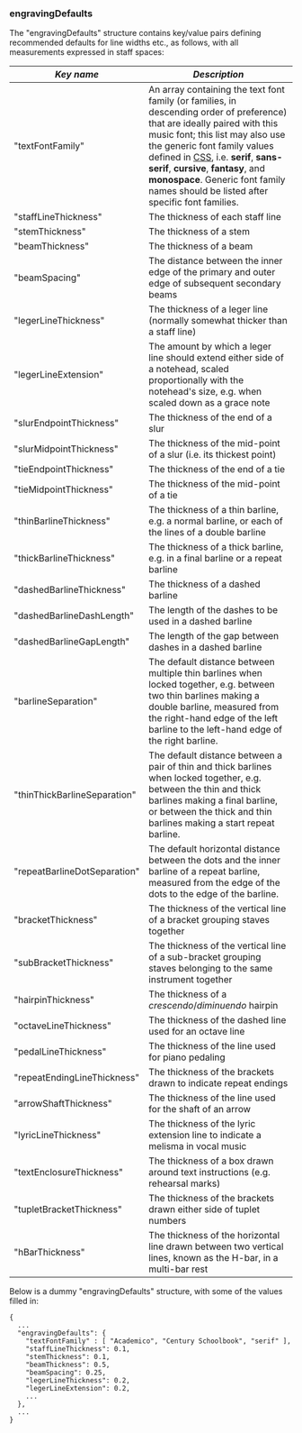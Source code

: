 ### engravingDefaults

The "engravingDefaults" structure contains key/value pairs defining
recommended defaults for line widths etc., as follows, with all
measurements expressed in staff spaces:

| *Key name*                     | *Description*
| ------------------------------ | --------------------------------------------
| "textFontFamily"               | An array containing the text font family (or families, in descending order of preference) that are ideally paired with this music font; this list may also use the generic font family values defined in [CSS](https://www.w3.org/TR/CSS2/fonts.html#generic-font-families), i.e. **serif**, **sans-serif**, **cursive**, **fantasy**, and **monospace**. Generic font family names should be listed after specific font families.
| "staffLineThickness"           | The thickness of each staff line
| "stemThickness"                | The thickness of a stem
| "beamThickness"                | The thickness of a beam
| "beamSpacing"                  | The distance between the inner edge of the primary and outer edge of subsequent secondary beams
| "legerLineThickness"           | The thickness of a leger line (normally somewhat thicker than a staff line)
| "legerLineExtension"           | The amount by which a leger line should extend either side of a notehead, scaled proportionally with the notehead's size, e.g. when scaled down as a grace note
| "slurEndpointThickness"        | The thickness of the end of a slur
| "slurMidpointThickness"        | The thickness of the mid-point of a slur (i.e. its thickest point)
| "tieEndpointThickness"         | The thickness of the end of a tie
| "tieMidpointThickness"         | The thickness of the mid-point of a tie
| "thinBarlineThickness"         | The thickness of a thin barline, e.g. a normal barline, or each of the lines of a double barline
| "thickBarlineThickness"        | The thickness of a thick barline, e.g. in a final barline or a repeat barline
| "dashedBarlineThickness"       | The thickness of a dashed barline
| "dashedBarlineDashLength"      | The length of the dashes to be used in a dashed barline
| "dashedBarlineGapLength"       | The length of the gap between dashes in a dashed barline
| "barlineSeparation"            | The default distance between multiple thin barlines when locked together, e.g. between two thin barlines making a double barline, measured from the right-hand edge of the left barline to the left-hand edge of the right barline.
| "thinThickBarlineSeparation"   | The default distance between a pair of thin and thick barlines when locked together, e.g. between the thin and thick barlines making a final barline, or between the thick and thin barlines making a start repeat barline. 
| "repeatBarlineDotSeparation"   | The default horizontal distance between the dots and the inner barline of a repeat barline, measured from the edge of the dots to the edge of the barline.
| "bracketThickness"             | The thickness of the vertical line of a bracket grouping staves together
| "subBracketThickness"          | The thickness of the vertical line of a sub-bracket grouping staves belonging to the same instrument together
| "hairpinThickness"             | The thickness of a *crescendo*/*diminuendo* hairpin
| "octaveLineThickness"          | The thickness of the dashed line used for an octave line
| "pedalLineThickness"           | The thickness of the line used for piano pedaling
| "repeatEndingLineThickness"    | The thickness of the brackets drawn to indicate repeat endings
| "arrowShaftThickness"          | The thickness of the line used for the shaft of an arrow
| "lyricLineThickness"           | The thickness of the lyric extension line to indicate a melisma in vocal music
| "textEnclosureThickness"       | The thickness of a box drawn around text instructions (e.g. rehearsal marks)
| "tupletBracketThickness"       | The thickness of the brackets drawn either side of tuplet numbers
| "hBarThickness"                | The thickness of the horizontal line drawn between two vertical lines, known as the H-bar, in a multi-bar rest

Below is a dummy "engravingDefaults" structure, with some of the values
filled in:

```
{
  ...
  "engravingDefaults": {
    "textFontFamily" : [ "Academico", "Century Schoolbook", "serif" ],
    "staffLineThickness": 0.1,
    "stemThickness": 0.1,
    "beamThickness": 0.5,
    "beamSpacing": 0.25,
    "legerLineThickness": 0.2,
    "legerLineExtension": 0.2,
    ...
  },
  ...
}
```
